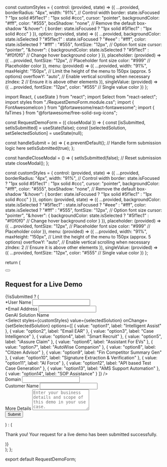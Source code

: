 const customStyles = {
  control: (provided, state) => ({
    ...provided,
    borderRadius: "4px",
    width: "91%", // Control width
    border: state.isFocused ? "1px solid #5f1ec1" : "1px solid #ccc",
    cursor: "pointer",
    backgroundColor: "#fff",
    color: "#555",
    boxShadow: "none", // Remove the default box-shadow
    "&:hover": {
      border: state.isFocused ? "1px solid #5f1ec1" : "1px solid #ccc"
    }
  }),
  option: (provided, state) => ({
    ...provided,
    backgroundColor: state.isSelected ? "#5f1ec1" : state.isFocused ? "#eee" : "#fff",
    color: state.isSelected ? "#fff" : "#555",
    fontSize: "12px", // Option font size
    cursor: "pointer",
    "&:hover": {
      backgroundColor: state.isSelected ? "#5f1ec1" : "#f0f0f0" // Change hover background color
    }
  }),
  placeholder: (provided) => ({
    ...provided,
    fontSize: "12px", // Placeholder font size
    color: "#999" // Placeholder color
  }),
  menu: (provided) => ({
    ...provided,
    width: "91%",
    maxHeight: "150px", // Limit the height of the menu to 150px (approx. 5 options)
    overflowY: "auto", // Enable vertical scrolling when necessary
    zIndex: 2 // Ensure it is above other elements
  }),
  singleValue: (provided) => ({
    ...provided,
    fontSize: "12px",
    color: "#555" // Single value color
  })
};




import React, { useState } from "react";
import Select from "react-select";
import styles from "./RequestDemoForm.module.css";
import { FontAwesomeIcon } from "@fortawesome/react-fontawesome";
import { faTimes } from "@fortawesome/free-solid-svg-icons";

const RequestDemoForm = ({ closeModal }) => {
  const [isSubmitted, setIsSubmitted] = useState(false);
  const [selectedSolution, setSelectedSolution] = useState(null);

  const handleSubmit = (e) => {
    e.preventDefault();
    // Handle form submission logic here
    setIsSubmitted(true);
  };

  const handleCloseModal = () => {
    setIsSubmitted(false); // Reset submission state
    closeModal();
  };

  const customStyles = {
    control: (provided, state) => ({
      ...provided,
      borderRadius: "4px",
      width: "91%", // Control width
      border: state.isFocused ? "1px solid #5f1ec1" : "1px solid #ccc",
      cursor: "pointer",
      backgroundColor: "#fff",
      color: "#555",
      boxShadow: "none", // Remove the default box-shadow
      "&:hover": {
        border: state.isFocused ? "1px solid #5f1ec1" : "1px solid #ccc"
      }
    }),
    option: (provided, state) => ({
      ...provided,
      backgroundColor: state.isSelected ? "#5f1ec1" : state.isFocused ? "#eee" : "#fff",
      color: state.isSelected ? "#fff" : "#555",
      fontSize: "12px", // Option font size
      cursor: "pointer",
      "&:hover": {
        backgroundColor: state.isSelected ? "#5f1ec1" : "#f0f0f0" // Change hover background color
      }
    }),
    placeholder: (provided) => ({
      ...provided,
      fontSize: "12px", // Placeholder font size
      color: "#999" // Placeholder color
    }),
    menu: (provided) => ({
      ...provided,
      width: "91%",
      maxHeight: "150px", // Limit the height of the menu to 150px (approx. 5 options)
      overflowY: "auto", // Enable vertical scrolling when necessary
      zIndex: 2 // Ensure it is above other elements
    }),
    singleValue: (provided) => ({
      ...provided,
      fontSize: "12px",
      color: "#555" // Single value color
    })
  };

  return (
    <div className={styles.formContainer}>
      <button className={styles.closeButton} onClick={handleCloseModal}>
        <FontAwesomeIcon icon={faTimes} />
      </button>
      <h2 className={styles.demoHead}>Request for a Live Demo</h2>
      {!isSubmitted ? (
        <form onSubmit={handleSubmit}>
          <div className={styles.formGroup}>
            <label>*User Name</label>
            <input type="text" required />
          </div>
          <div className={styles.formGroup}>
            <label>*Email Address</label>
            <input type="email" required />
          </div>
          <div className={styles.formGroup}>
            <label>GenAI Solution Name</label>
            <div className={styles.customSelect}>
              <Select
                styles={customStyles}
                value={selectedSolution}
                onChange={setSelectedSolution}
                options={[
                  { value: "option1", label: "Intelligent Assist" },
                  { value: "option2", label: "Email EAR" },
                  { value: "option3", label: "Case Intelligence" },
                  { value: "option4", label: "Smart Recruit" },
                  { value: "option5", label: "iAssure Claim" },
                  { value: "option6", label: "Assistant For EVs" },
                  { value: "option7", label: "AutoWise Companion" },
                  { value: "option8", label: "Citizen Advisor" },
                  { value: "option9", label: "Fin Competitor Summary Gen" },
                  { value: "option10", label: "Signature Extraction & Verification" },
                  { value: "option11", label: "AI Force" },
                  { value: "option12", label: "API based Test Case Generation" },
                  { value: "option13", label: "AMS Support Automation" },
                  { value: "option14", label: "SOP Assistance" }
                ]}
              />
            </div>
          </div>
          <div className={styles.formGroup}>
            <label>Domain</label>
            <input type="text" required />
          </div>
          <div className={styles.formGroup}>
            <label>Customer Name</label>
            <input type="text" required />
          </div>
          <div className={styles.formGroup}>
            <label>More Details</label>
            <textarea
              placeholder="Enter your business details and scope of this demo in your use case."
              rows="4"
              required
            ></textarea>
          </div>
          <button type="submit" className={styles.submitButton}>
            Submit
          </button>
        </form>
      ) : (
        <p className={styles.successMessage}>
          Thank you! Your request for a live demo has been submitted
          successfully.
        </p>
      )}
    </div>
  );
};

export default RequestDemoForm;
